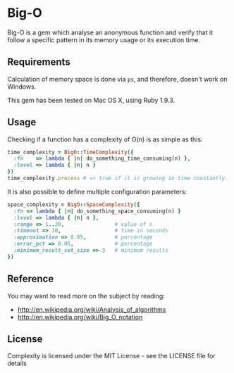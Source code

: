 # Big-O

Big-O is a gem which analyse an anonymous function and verify that it follow a specific pattern
in its memory usage or its execution time.

## Requirements

Calculation of memory space is done via `ps`, and therefore, doesn't work on Windows.

This gem has been tested on Mac OS X, using Ruby 1.9.3.

## Usage

Checking if a function has a complexity of O(n) is as simple as this:

```ruby
time_complexity = BigO::TimeComplexity({
  :fn    => lambda { |n| do_something_time_consuming(n) },
  :level => lambda { |n| n }
})
time_complexity.process # => true if it is growing in time constantly.
```

It is also possible to define multiple configuration parameters:

```ruby
space_complexity = BigO::SpaceComplexity({
  :fn => lambda { |n| do_something_space_consuming(n) }
  :level => lambda { |n| n },
  :range => 1..20,                # value of n
  :timeout => 10,                 # time in seconds
  :approximation => 0.05,         # percentage
  :error_pct => 0.05,             # percentage
  :minimum_result_set_size => 3   # minimum results
})
```

## Reference

You may want to read more on the subject by reading:
* http://en.wikipedia.org/wiki/Analysis_of_algorithms
* http://en.wikipedia.org/wiki/Big_O_notation

## License

Complexity is licensed under the MIT License - see the LICENSE file for details